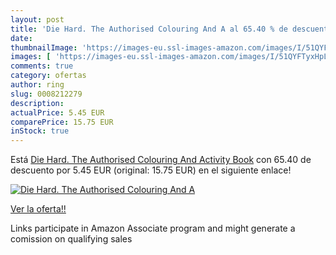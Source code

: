 ```yaml
---
layout: post
title: 'Die Hard. The Authorised Colouring And A al 65.40 % de descuento'
date: 
thumbnailImage: 'https://images-eu.ssl-images-amazon.com/images/I/51QYFTyxHpL._SL200_.jpg'
images: [ 'https://images-eu.ssl-images-amazon.com/images/I/51QYFTyxHpL._SL200_.jpg' ]
comments: true
category: ofertas
author: ring
slug: 0008212279
description:
actualPrice: 5.45 EUR
comparePrice: 15.75 EUR
inStock: true
---
```


Está [Die Hard. The Authorised Colouring And Activity Book](https://www.amazon.es/dp/0008212279/?tag=tolees-21) con 65.40 de descuento por 5.45 EUR (original: 15.75 EUR) en el siguiente enlace!

[![Die Hard. The Authorised Colouring And A](https://images-eu.ssl-images-amazon.com/images/I/51QYFTyxHpL._SL200_.jpg)](https://www.amazon.es/dp/0008212279/?tag=tolees-21)

[Ver la oferta!!](https://www.amazon.es/dp/0008212279/?tag=tolees-21)

Links participate in Amazon Associate program and might generate a comission on qualifying sales


